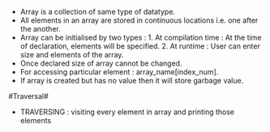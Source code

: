 - Array is a collection of same type of datatype.
- All elements in an array are stored in continuous locations i.e. one after the another.
- Array can be initialised by two types : 
                                        1. At compilation time : At the time of declaration, elements will be specified.
                                        2. At runtime : User can enter size and elements of the array.
- Once declared size of array cannot be changed.
- For accessing particular element : array_name[index_num].
- If array is created but has no value then it will store garbage value.

#Traversal#
- TRAVERSING : visiting every element in array and printing those elements